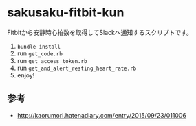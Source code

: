 # sakusaku-fitbit-kun

Fitbitから安静時心拍数を取得してSlackへ通知するスクリプトです。

1. `bundle install`
2. run `get_code.rb`
3. run `get_access_token.rb`
4. run `get_and_alert_resting_heart_rate.rb`
5. enjoy!

## 参考

* http://kaorumori.hatenadiary.com/entry/2015/09/23/011006
